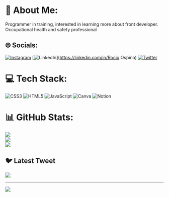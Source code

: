 # 💫 About Me:
Programmer in training, interested in learning more about front developer. Occupational health and safety professional


## 🌐 Socials:
[![Instagram](https://img.shields.io/badge/Instagram-%23E4405F.svg?logo=Instagram&logoColor=white)](https://instagram.com/heavendew01) [![LinkedIn](https://img.shields.io/badge/LinkedIn-%230077B5.svg?logo=linkedin&logoColor=white)](https://linkedin.com/in/Rocio Ospina) [![Twitter](https://img.shields.io/badge/Twitter-%231DA1F2.svg?logo=Twitter&logoColor=white)](https://twitter.com/@Heavendew1) 

# 💻 Tech Stack:
![CSS3](https://img.shields.io/badge/css3-%231572B6.svg?style=for-the-badge&logo=css3&logoColor=white) ![HTML5](https://img.shields.io/badge/html5-%23E34F26.svg?style=for-the-badge&logo=html5&logoColor=white) ![JavaScript](https://img.shields.io/badge/javascript-%23323330.svg?style=for-the-badge&logo=javascript&logoColor=%23F7DF1E) ![Canva](https://img.shields.io/badge/Canva-%2300C4CC.svg?style=for-the-badge&logo=Canva&logoColor=white) ![Notion](https://img.shields.io/badge/Notion-%23000000.svg?style=for-the-badge&logo=notion&logoColor=white)
# 📊 GitHub Stats:
![](https://github-readme-stats.vercel.app/api?username=HeavenIam&theme=radical&hide_border=false&include_all_commits=true&count_private=true)<br/>
![](https://github-readme-streak-stats.herokuapp.com/?user=HeavenIam&theme=radical&hide_border=false)<br/>
![](https://github-readme-stats.vercel.app/api/top-langs/?username=HeavenIam&theme=radical&hide_border=false&include_all_commits=true&count_private=true&layout=compact)

## 🐦 Latest Tweet
[![](https://gtce.itsvg.in/api?username=@Heavendew1)](https://github.com/VishwaGauravIn/github-twitter-card-embed)

---
[![](https://visitcount.itsvg.in/api?id=HeavenIam&icon=0&color=10)](https://visitcount.itsvg.in)

<!-- Proudly created with GPRM ( https://gprm.itsvg.in ) -->
